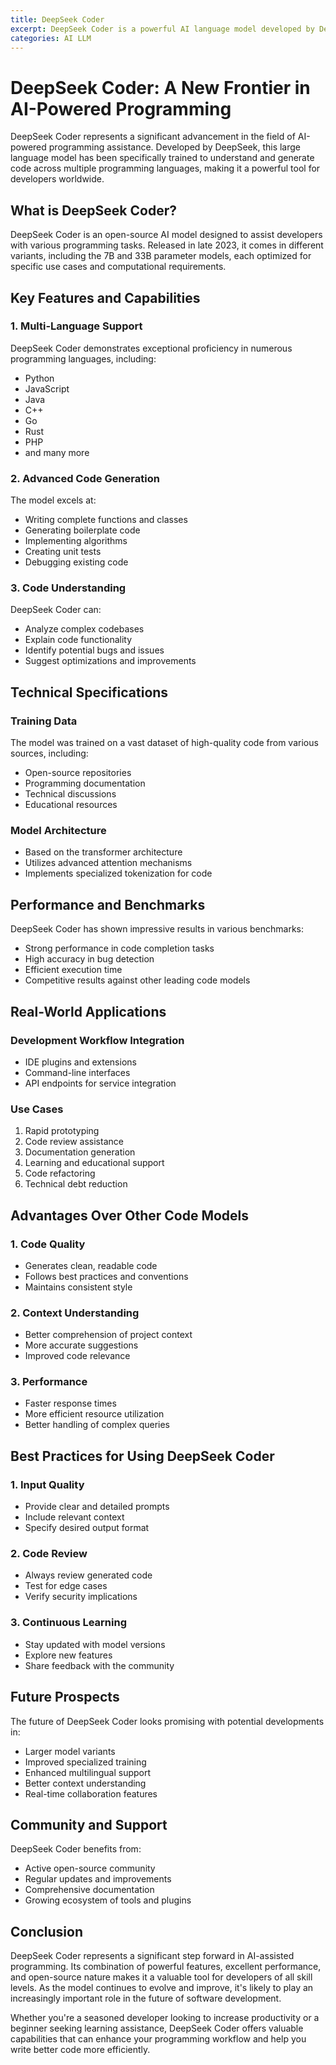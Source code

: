```yaml
---
title: DeepSeek Coder
excerpt: DeepSeek Coder is a powerful AI language model developed by DeepSeek company.
categories: AI LLM
---
```


# DeepSeek Coder: A New Frontier in AI-Powered Programming

DeepSeek Coder represents a significant advancement in the field of AI-powered programming assistance. Developed by DeepSeek, this large language model has been specifically trained to understand and generate code across multiple programming languages, making it a powerful tool for developers worldwide.

## What is DeepSeek Coder?

DeepSeek Coder is an open-source AI model designed to assist developers with various programming tasks. Released in late 2023, it comes in different variants, including the 7B and 33B parameter models, each optimized for specific use cases and computational requirements.

## Key Features and Capabilities

### 1. Multi-Language Support
DeepSeek Coder demonstrates exceptional proficiency in numerous programming languages, including:
- Python
- JavaScript
- Java
- C++
- Go
- Rust
- PHP
- and many more

### 2. Advanced Code Generation
The model excels at:
- Writing complete functions and classes
- Generating boilerplate code
- Implementing algorithms
- Creating unit tests
- Debugging existing code

### 3. Code Understanding
DeepSeek Coder can:
- Analyze complex codebases
- Explain code functionality
- Identify potential bugs and issues
- Suggest optimizations and improvements

## Technical Specifications

### Training Data
The model was trained on a vast dataset of high-quality code from various sources, including:
- Open-source repositories
- Programming documentation
- Technical discussions
- Educational resources

### Model Architecture
- Based on the transformer architecture
- Utilizes advanced attention mechanisms
- Implements specialized tokenization for code

## Performance and Benchmarks

DeepSeek Coder has shown impressive results in various benchmarks:
- Strong performance in code completion tasks
- High accuracy in bug detection
- Efficient execution time
- Competitive results against other leading code models

## Real-World Applications

### Development Workflow Integration
- IDE plugins and extensions
- Command-line interfaces
- API endpoints for service integration

### Use Cases
1. Rapid prototyping
2. Code review assistance
3. Documentation generation
4. Learning and educational support
5. Code refactoring
6. Technical debt reduction

## Advantages Over Other Code Models

### 1. Code Quality
- Generates clean, readable code
- Follows best practices and conventions
- Maintains consistent style

### 2. Context Understanding
- Better comprehension of project context
- More accurate suggestions
- Improved code relevance

### 3. Performance
- Faster response times
- More efficient resource utilization
- Better handling of complex queries

## Best Practices for Using DeepSeek Coder

### 1. Input Quality
- Provide clear and detailed prompts
- Include relevant context
- Specify desired output format

### 2. Code Review
- Always review generated code
- Test for edge cases
- Verify security implications

### 3. Continuous Learning
- Stay updated with model versions
- Explore new features
- Share feedback with the community

## Future Prospects

The future of DeepSeek Coder looks promising with potential developments in:
- Larger model variants
- Improved specialized training
- Enhanced multilingual support
- Better context understanding
- Real-time collaboration features

## Community and Support

DeepSeek Coder benefits from:
- Active open-source community
- Regular updates and improvements
- Comprehensive documentation
- Growing ecosystem of tools and plugins

## Conclusion

DeepSeek Coder represents a significant step forward in AI-assisted programming. Its combination of powerful features, excellent performance, and open-source nature makes it a valuable tool for developers of all skill levels. As the model continues to evolve and improve, it's likely to play an increasingly important role in the future of software development.

Whether you're a seasoned developer looking to increase productivity or a beginner seeking learning assistance, DeepSeek Coder offers valuable capabilities that can enhance your programming workflow and help you write better code more efficiently.

